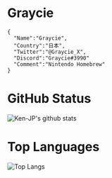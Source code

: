 # Graycie
```
{
  "Name":"Graycie",
  "Country":"日本",
  "Twitter":"@Graycie_X",
  "Discord":"Graycie#3990"
  "Comment":"Nintendo Homebrew"
}
```

# GitHub Status
![Ken-JP's github stats](https://github-readme-stats.vercel.app/api?username=Ken-JP&count_private=true&show_icons=true)

# Top Languages
![Top Langs](https://github-readme-stats.vercel.app/api/top-langs/?username=Ken-JP&layout=compact)
